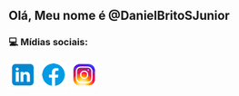 ## Olá, Meu nome é @DanielBritoSJunior

### :computer: Mídias sociais:
[<img src="https://raw.githubusercontent.com/DanielBritoSJunior/DanielBritoSJunior/main/linkedin.svg" width="50">](www.linkedin.com/in/daniel-brito-da-silva-júnior-20b83b315) 
[<img src="https://raw.githubusercontent.com/DanielBritoSJunior/DanielBritoSJunior/main/facebook.svg" width="50">](https://www.facebook.com/DanielBritodaSJunior) 
[<img src="https://raw.githubusercontent.com/DanielBritoSJunior/DanielBritoSJunior/main/instagram.svg" width="50">](https://www.instagram.com/daniel.junior_9)

<!---
DanielBritoSJunior/DanielBritoSJunior is a ✨ special ✨ repository because its `README.md` (this file) appears on your GitHub profile.
You can click the Preview link to take a look at your changes.
--->
